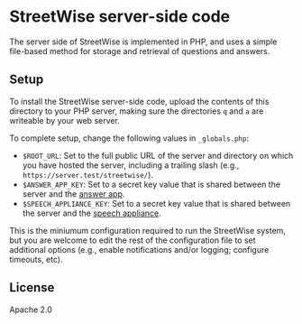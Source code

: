 # StreetWise server-side code
The server side of StreetWise is implemented in PHP, and uses a simple file-based method for storage and retrieval of questions and answers.

## Setup
To install the StreetWise server-side code, upload the contents of this directory to your PHP server, making sure the directories `q` and `a` are writeable by your web server.

To complete setup, change the following values in `_globals.php`:
* `$ROOT_URL`: Set to the full public URL of the server and directory on which you have hosted the server, including a trailing slash (e.g., `https://server.test/streetwise/`).
* `$ANSWER_APP_KEY`: Set to a secret key value that is shared between the server and the [answer app](../streetwise-app).
* `$SPEECH_APPLIANCE_KEY`: Set to a secret key value that is shared between the server and the [speech appliance](../streetwise-appliance).

This is the miniumum configuration required to run the StreetWise system, but you are welcome to edit the rest of the configuration file to set additional options (e.g., enable notifications and/or logging; configure timeouts, etc).

## License
Apache 2.0

